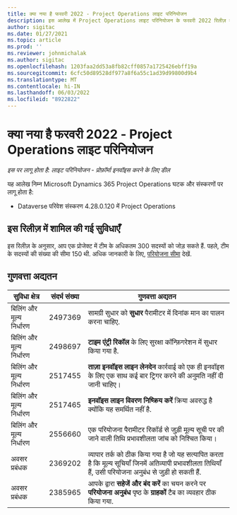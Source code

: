 ```yaml
---
title: क्या नया है फरवरी 2022 - Project Operations लाइट परिनियोजन
description: इस आलेख में Project Operations लाइट परिनियोजन के फरवरी 2022 रिलीज़ में उपलब्ध गुणवत्ता अद्यतनों के बारे में जानकारी दी गई है.
author: sigitac
ms.date: 01/27/2021
ms.topic: article
ms.prod: ''
ms.reviewer: johnmichalak
ms.author: sigitac
ms.openlocfilehash: 1203faa2dd53a8fb82cff0857a1725426ebff19a
ms.sourcegitcommit: 6cfc50d89528df977a8f6a55c1ad39d99800d9b4
ms.translationtype: MT
ms.contentlocale: hi-IN
ms.lasthandoff: 06/03/2022
ms.locfileid: "8922822"
---
```

# <a name="whats-new-february-2022---project-operations-lite-deployment"></a>क्या नया है फरवरी 2022 - Project Operations लाइट परिनियोजन

_इस पर लागू होता है: लाइट परिनियोजन - प्रोफ़ॉर्मा इनवॉइस करने के लिए डील_

यह आलेख निम्न Microsoft Dynamics 365 Project Operations घटक और संस्करणों पर लागू होता है:

- Dataverse परिवेश संस्करण 4.28.0.120 में Project Operations

## <a name="features-included-in-this-release"></a>इस रिलीज़ में शामिल की गई सुविधाएँ

इस रिलीज़ के अनुसार, आप एक प्रोजेक्ट में टीम के अधिकतम 300 सदस्यों को जोड़ सकते हैं. पहले, टीम के सदस्यों की संख्या की सीमा 150 थी. अधिक जानकारी के लिए, [परियोजना सीमा](../../project-management/create-wbs.md#project-limitations) देखें.

## <a name="quality-updates"></a>गुणवत्ता अद्यतन

| सुविधा क्षेत्र | संदर्भ संख्या | गुणवत्ता अद्यतन |
| --- | --- | --- |
| बिलिंग और मूल्य निर्धारण | 2497369 | सामग्री सुधार को **सुधार** पैरामीटर में दिनांक मान का पालन करना चाहिए. |
| बिलिंग और मूल्य निर्धारण | 2498697 | **टाइम एंट्री रिकॉल** के लिए सुरक्षा कॉन्फ़िगरेशन में सुधार किया गया है. |
| बिलिंग और मूल्य निर्धारण | 2517455 | **ताज़ा इनवॉइस लाइन लेनदेन** कार्रवाई को एक ही इनवॉइस के लिए एक साथ कई बार ट्रिगर करने की अनुमति नहीं दी जानी चाहिए। |
| बिलिंग और मूल्य निर्धारण | 2517465 | **इनवॉइस लाइन विवरण निष्क्रिय करें** क्रिया अवरुद्ध है क्योंकि यह समर्थित नहीं है. |
| बिलिंग और मूल्य निर्धारण | 2556660 | एक परियोजना पैरामीटर रिकॉर्ड से जुड़ी मूल्य सूची पर की जाने वाली तिथि प्रभावशीलता जांच को निश्चित किया। |
|  अवसर प्रबंधक | 2369202 | व्यापार तर्क को ठीक किया गया है जो यह सत्यापित करता है कि मूल्य सूचियाँ जिनमें अतिव्यापी प्रभावशीलता तिथियाँ हैं, उसी परियोजना अनुबंध से जुड़ी हो सकती हैं. |
|  अवसर प्रबंधक | 2385965 | आपके द्वारा **सहेजें और बंद करें** का चयन करने पर **परियोजना अनुबंध** पृष्ठ के **ग्राहकों** टैब का व्यवहार ठीक किया गया. |
